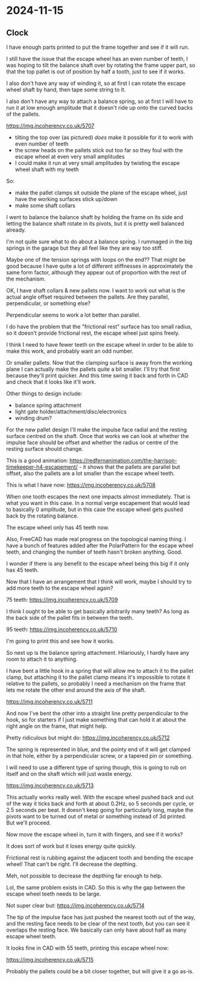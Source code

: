 # 2024-11-15

## Clock

I have enough parts printed to put the frame together and see if it will run.

I still have the issue that the escape wheel has an even number of teeth, I was hoping to tilt the balance
shaft over by rotating the frame upper part, so that the top pallet is out of position by half a tooth,
just to see if it works.

I also don't have any way of winding it, so at first I can rotate the escape wheel shaft by hand, then tape
some string to it.

I also don't have any way to attach a balance spring, so at first I will have to run it at low enough amplitude
that it doesn't ride up onto the curved backs of the pallets.

https://img.incoherency.co.uk/5707

 * tilting the top over (as pictured) *does* make it possible for it to work with even number of teeth
 * the screw heads on the pallets stick out too far so they foul with the escape wheel at even very small amplitudes
 * I could make it run at very small amplitudes by twisting the escape wheel shaft with my teeth

So:

 * make the pallet clamps sit outside the plane of the escape wheel, just have the working surfaces stick up/down
 * make some shaft collars

I went to balance the balance shaft by holding the frame on its side and letting the balance shaft rotate
in its pivots, but it is pretty well balanced already.

I'm not quite sure what to do about a balance spring. I rummaged in the big springs in the garage but they all
feel like they are way too stiff.

Maybe one of the tension springs with loops on the end?? That might be good because I have quite a lot of different
stiffnesses in approximately the same form factor, although they appear out of proportion with the rest of
the mechanism.

OK, I have shaft collars & new pallets now. I want to work out what is the actual angle offset required
between the pallets. Are they parallel, perpendicular, or something else?

Perpendicular seems to work a lot better than parallel.

I do have the problem that the "frictional rest" surface has too small radius, so it doesn't provide frictional
rest, the escape wheel just spins freely.

I think I need to have fewer teeth on the escape wheel in order to be able to make this work, and probably
want an odd number.

Or smaller pallets. Now that the clamping surface is away from the working plane I can actually make the
pallets quite a bit smaller. I'll try that first because they'll print quicker. And this time swing it back
and forth in CAD and check that it looks like it'll work.

Other things to design include:

 * balance spring attachment
 * light gate holder/attachment/disc/electronics
 * winding drum?

For the new pallet design I'll make the impulse face radial and the resting surface centred on the shaft.
Once that works we can look at whether the impulse face should be offset and whether the radius or centre
of the resting surface should change.

This is a good animation: https://redfernanimation.com/the-harrison-timekeeper-h4-escapement/ - it shows
that the pallets are parallel but offset, also the pallets are a lot smaller than the escape wheel teeth.

This is what I have now: https://img.incoherency.co.uk/5708

When one tooth escapes the next one impacts almost immediately. That is what you want in this case. In a normal
verge escapement that would lead to basically 0 amplitude, but in this case the escape wheel gets pushed back
by the rotating balance.

The escape wheel only has 45 teeth now.

Also, FreeCAD has made real progress on the topological naming thing. I have a bunch of features added after
the PolarPattern for the escape wheel teeth, and changing the number of teeth hasn't broken anything. Good.

I wonder if there is any benefit to the escape wheel being this big if it only has 45 teeth.

Now that I have an arrangement that I think will work, maybe I should try to add more teeth to the
escape wheel again?

75 teeth: https://img.incoherency.co.uk/5709

I think I ought to be able to get basically arbitrarily many teeth? As long as the back side of
the pallet fits in between the teeth.

95 teeth: https://img.incoherency.co.uk/5710

I'm going to print this and see how it works.

So next up is the balance spring attachment. Hilariously, I hardly have any room to attach it to anything.

I have bent a little hook in a spring that will allow me to attach it to the pallet clamp, but attaching it
to the pallet clamp means it's impossible to rotate it relative to the pallets, so probably I need
a mechanism on the frame that lets me rotate the other end around the axis of the shaft.

https://img.incoherency.co.uk/5711

And now I've bent the other into a straight line pretty perpendicular to the hook, so for starters if I just
make something that can hold it at about the right angle on the frame, that might help.

Pretty ridiculous but might do: https://img.incoherency.co.uk/5712

The spring is represented in blue, and the pointy end of it will get clamped in that hole, either
by a perpendicular screw, or a tapered pin or something.

I will need to use a different type of spring though, this is going to rub on itself and on the shaft which
will just waste energy.

https://img.incoherency.co.uk/5713

This actually works really well. With the escape wheel pushed back and out of the way it ticks back and forth
at about 0.2Hz, so 5 seconds per cycle, or 2.5 seconds per beat. It doesn't keep going for
particularly long, maybe the pivots want to be turned out of metal or something instead of 3d printed. But
we'll proceed.

Now move the escape wheel in, turn it with fingers, and see if it works?

It does sort of work but it loses energy quite quickly.

Frictional rest is rubbing against the adjacent tooth and bending the escape wheel!
That can't be right. I'll decrease the depthing.

Meh, not possible to decrease the depthing far enough to help.

Lol, the same problem exists in CAD. So this is why the gap between the escape wheel teeth needs to be large.

Not super clear but: https://img.incoherency.co.uk/5714

The tip of the impulse face has just pushed the nearest tooth out of the way, and the resting face
needs to be clear of the next tooth, but you can see it overlaps the resting face. We basically can only
have about half as many escape wheel teeth.

It looks fine in CAD with 55 teeth, printing this escape wheel now:

https://img.incoherency.co.uk/5715

Probably the pallets could be a bit closer together, but will give it a go as-is.
